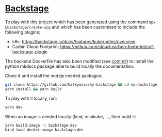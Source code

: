 # [Backstage](https://backstage.io)

To play with this project which has been generated using the command `npx @backstage/create-app` and which has been customized to
include the following plugins:

- k8s: https://backstage.io/docs/features/kubernetes/overview
- Carbin Cloud Footprint: https://github.com/cloud-carbon-footprint/ccf-backstage-plugin 

The backend Dockerfile has also been modified (see [commit](https://github.com/halkyonio/my-backstage/commit/2d93a33901128ef78b3ef31906c26c59e6e0bc59)) to install the python mkdocs package able to build locally the documentation.

Clone it and install the nodejs needed packages:
```sh
git clone https://github.com/halkyonio/my-backstage && cd my-backstage
yarn install && yarn build
```

To play with it locally, run:

```sh
yarn dev
```

When an image is needed locally (kind, minikube, ..., then build it:
```sh
yarn build-image -t backstage:dev
kind load docker-image backstage:dev
```
